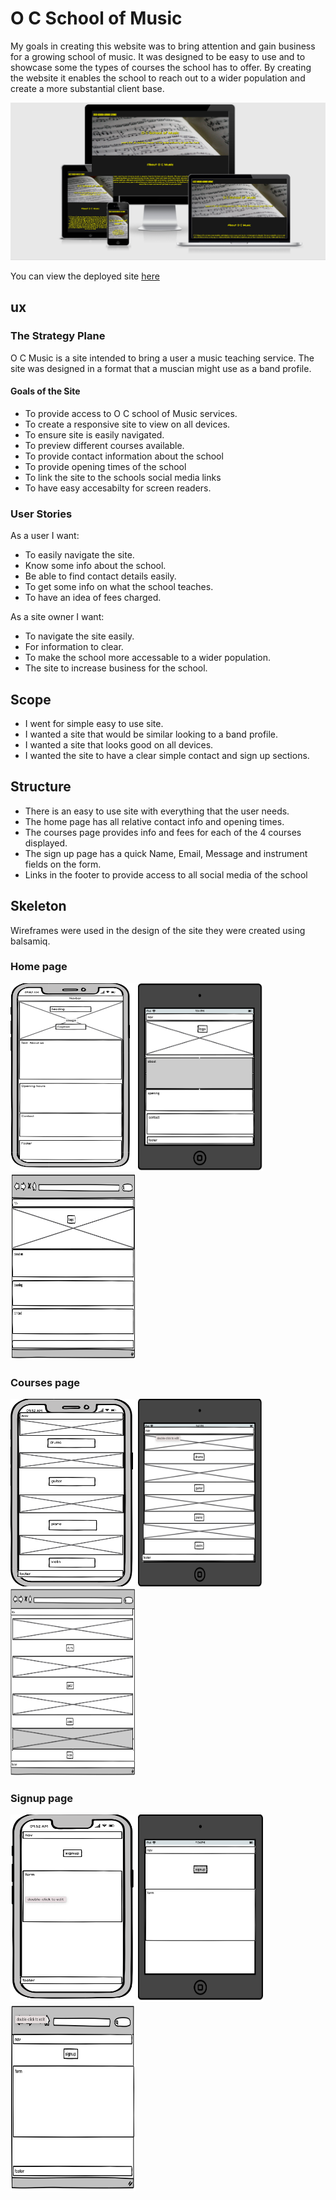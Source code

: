 # O C School of Music

My goals in creating this website was to bring attention and gain business for a growing school of music. It was designed to be easy to use and to showcase some the types of courses the school has to offer. By creating the website it enables the school to reach out to a wider population and create a more substantial client base.


![](assets/images/responsive-pic.png)

You can view the deployed site [here](https://paddyfa.github.io/milestone-project-1/)

## ux 

### The Strategy Plane

O C Music is a site intended to bring a user a music teaching service. The site was designed in a format that a muscian might use as a band profile. 

#### Goals of the Site

* To provide access to O C school of Music services.
* To create a responsive site to view on all devices.
* To ensure site is easily navigated.
* To preview different courses available.
* To provide contact information about the school
* To provide opening times of the school
* To link the site to the schools social media links
* To have easy accesabilty for screen readers.

### User Stories

As a user I want:

* To easily navigate the site.
* Know some info about the school.
* Be able to find contact details easily.
* To get some info on what the school teaches.
* To have an idea of fees charged.


As a site owner I want: 

* To navigate the site easily.
* For information to clear.
* To make the school more accessable to a wider population.
* The site to increase business for the school.


## Scope

* I went for simple easy to use site.
* I wanted a site that would be similar looking to a band profile.
* I wanted a site that looks good on all devices.
* I wanted the site to have a clear simple contact and sign up sections.


## Structure

* There is an easy to use site with everything that the user needs.
* The home page has all relative contact info and opening times.
* The courses page provides info and fees for each of the 4 courses displayed.
* The sign up page has a quick Name, Email, Message and instrument fields on the form.
* Links in the footer to provide access to all social media of the school


## Skeleton

Wireframes were used in the design of the site they were created using balsamiq. 

### Home page

<p float="left">
<img src="assets/images/wireframe-home-iphone.png" width="200" height="300">
<img src="assets/images/wireframe-home-ipad.png" width="200" height="300">
<img src="assets/images/wireframe-home-browser.png" width="200" height="300">
</p>

### Courses page

<p float="left">
<img src="assets/images/wireframe-courses-iphone.png" width="200" height="300">
<img src="assets/images/wireframe-courses-ipad.png" width="200" height="300">
<img src="assets/images/wireframe-courses-browser.png" width="200" height="300">
</p>

### Signup page

<p float="left">
<img src="assets/images/wireframe-signup-iphone.png" width="200" height="300">
<img src="assets/images/wireframe-signup-ipad.png" width="200" height="300">
<img src="assets/images/wireframe-signup-browser.png" width="200" height="300">
</p>






